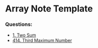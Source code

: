 # Array Note Template

### Questions:

* [1. Two Sum](/leetcode/array/1_two_sum.md)
* [414. Third Maximum Number](/leetcode/array/414_third_maximum_number.md)




